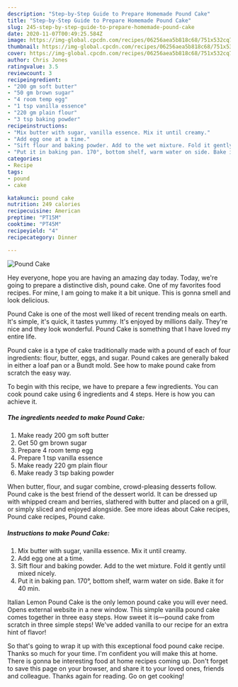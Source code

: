 ```yaml
---
description: "Step-by-Step Guide to Prepare Homemade Pound Cake"
title: "Step-by-Step Guide to Prepare Homemade Pound Cake"
slug: 245-step-by-step-guide-to-prepare-homemade-pound-cake
date: 2020-11-07T00:49:25.584Z
image: https://img-global.cpcdn.com/recipes/06256aea5b818c68/751x532cq70/pound-cake-recipe-main-photo.jpg
thumbnail: https://img-global.cpcdn.com/recipes/06256aea5b818c68/751x532cq70/pound-cake-recipe-main-photo.jpg
cover: https://img-global.cpcdn.com/recipes/06256aea5b818c68/751x532cq70/pound-cake-recipe-main-photo.jpg
author: Chris Jones
ratingvalue: 3.5
reviewcount: 3
recipeingredient:
- "200 gm soft butter"
- "50 gm brown sugar"
- "4 room temp egg"
- "1 tsp vanilla essence"
- "220 gm plain flour"
- "3 tsp baking powder"
recipeinstructions:
- "Mix butter with sugar, vanilla essence. Mix it until creamy."
- "Add egg one at a time."
- "Sift flour and baking powder. Add to the wet mixture. Fold it gently until mixed nicely."
- "Put it in baking pan. 170°, bottom shelf, warm water on side. Bake it for 40 min."
categories:
- Recipe
tags:
- pound
- cake

katakunci: pound cake 
nutrition: 249 calories
recipecuisine: American
preptime: "PT15M"
cooktime: "PT45M"
recipeyield: "4"
recipecategory: Dinner

---
```



![Pound Cake](https://img-global.cpcdn.com/recipes/06256aea5b818c68/751x532cq70/pound-cake-recipe-main-photo.jpg)

Hey everyone, hope you are having an amazing day today. Today, we're going to prepare a distinctive dish, pound cake. One of my favorites food recipes. For mine, I am going to make it a bit unique. This is gonna smell and look delicious.

Pound Cake is one of the most well liked of recent trending meals on earth. It's simple, it's quick, it tastes yummy. It's enjoyed by millions daily. They're nice and they look wonderful. Pound Cake is something that I have loved my entire life.

Pound cake is a type of cake traditionally made with a pound of each of four ingredients: flour, butter, eggs, and sugar. Pound cakes are generally baked in either a loaf pan or a Bundt mold. See how to make pound cake from scratch the easy way.


To begin with this recipe, we have to prepare a few ingredients. You can cook pound cake using 6 ingredients and 4 steps. Here is how you can achieve it.

<!--inarticleads1-->

##### The ingredients needed to make Pound Cake:

1. Make ready 200 gm soft butter
1. Get 50 gm brown sugar
1. Prepare 4 room temp egg
1. Prepare 1 tsp vanilla essence
1. Make ready 220 gm plain flour
1. Make ready 3 tsp baking powder


When butter, flour, and sugar combine, crowd-pleasing desserts follow. Pound cake is the best friend of the dessert world. It can be dressed up with whipped cream and berries, slathered with butter and placed on a grill, or simply sliced and enjoyed alongside. See more ideas about Cake recipes, Pound cake recipes, Pound cake. 

<!--inarticleads2-->

##### Instructions to make Pound Cake:

1. Mix butter with sugar, vanilla essence. Mix it until creamy.
1. Add egg one at a time.
1. Sift flour and baking powder. Add to the wet mixture. Fold it gently until mixed nicely.
1. Put it in baking pan. 170°, bottom shelf, warm water on side. Bake it for 40 min.


Italian Lemon Pound Cake is the only lemon pound cake you will ever need. Opens external website in a new window. This simple vanilla pound cake comes together in three easy steps. How sweet it is—pound cake from scratch in three simple steps! We&#39;ve added vanilla to our recipe for an extra hint of flavor! 

So that's going to wrap it up with this exceptional food pound cake recipe. Thanks so much for your time. I'm confident you will make this at home. There is gonna be interesting food at home recipes coming up. Don't forget to save this page on your browser, and share it to your loved ones, friends and colleague. Thanks again for reading. Go on get cooking!
